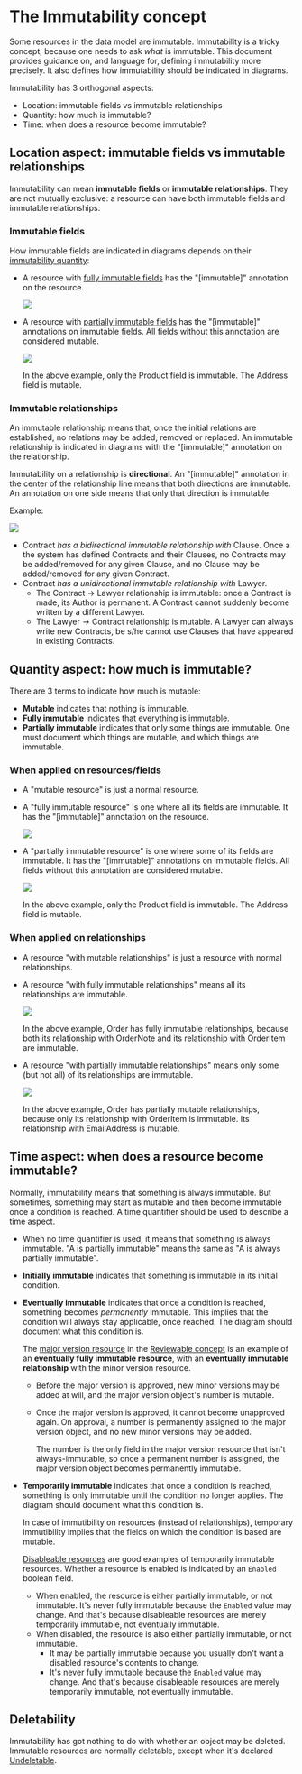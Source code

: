 # The Immutability concept

Some resources in the data model are immutable. Immutability is a tricky concept, because one needs to ask *what* is immutable. This document provides guidance on, and language for, defining immutability more precisely. It also defines how immutability should be indicated in diagrams.

Immutability has 3 orthogonal aspects:

 * Location: immutable fields vs immutable relationships
 * Quantity: how much is immutable?
 * Time: when does a resource become immutable?

## Location aspect: immutable fields vs immutable relationships

Immutability can mean **immutable fields** or **immutable relationships**. They are not mutually exclusive: a resource can have both immutable fields and immutable relationships.

### Immutable fields

How immutable fields are indicated in diagrams depends on their [immutability quantity](#quantity-aspect-how-much-is-immutable):

 * A resource with [fully immutable fields](#quantity-aspect-how-much-is-immutable) has the "[immutable]" annotation on the resource.

   ![](immutability-fully-immutable-resource.drawio.svg)

 * A resource with [partially immutable fields](#quantity-aspect-how-much-is-immutable) has the "[immutable]" annotations on immutable fields. All fields without this annotation are considered mutable.

   ![](immutability-partially-immutable-resource.drawio.svg)

   In the above example, only the Product field is immutable. The Address field is mutable.

### Immutable relationships

An immutable relationship means that, once the initial relations are established, no relations may be added, removed or replaced. An immutable relationship is indicated in diagrams with the "[immutable]" annotation on the relationship.

Immutability on a relationship is **directional**. An "[immutable]" annotation in the center of the relationship line means that both directions are immutable. An annotation on one side means that only that direction is immutable.

Example:

![](immutability-relationships.drawio.svg)

 * Contract _has a bidirectional immutable relationship with_ Clause. Once a the system has defined Contracts and their Clauses, no Contracts may be added/removed for any given Clause, and no Clause may be added/removed for any given Contract.
 * Contract _has a unidirectional immutable relationship with_ Lawyer.
    - The Contract -> Lawyer relationship is immutable: once a Contract is made, its Author is permanent. A Contract cannot suddenly become written by a different Lawyer.
    - The Lawyer -> Contract relationship is mutable. A Lawyer can always write new Contracts, be s/he cannot use Clauses that have appeared in existing Contracts.

## Quantity aspect: how much is immutable?

There are 3 terms to indicate how much is mutable:

 * **Mutable** indicates that nothing is immutable.
 * **Fully immutable** indicates that everything is immutable.
 * **Partially immutable** indicates that only some things are immutable. One must document which things are mutable, and which things are immutable.

### When applied on resources/fields

 * A "mutable resource" is just a normal resource.

 * A "fully immutable resource" is one where all its fields are immutable. It has the "[immutable]" annotation on the resource.

   ![](immutability-fully-immutable-resource.drawio.svg)

 * A "partially immutable resource" is one where some of its fields are immutable. It has the "[immutable]" annotations on immutable fields. All fields without this annotation are considered mutable.

   ![](immutability-partially-immutable-resource.drawio.svg)

   In the above example, only the Product field is immutable. The Address field is mutable.

### When applied on relationships

 * A resource "with mutable relationships" is just a resource with normal relationships.

 * A resource "with fully immutable relationships" means all its relationships are immutable.

   ![](immutability-relationships-fully-immutable.drawio.svg)

   In the above example, Order has fully immutable relationships, because both its relationship with OrderNote and its relationship with OrderItem are immutable.

 * A resource "with partially immutable relationships" means only some (but not all) of its relationships are immutable.

   ![](immutability-relationships-partially-immutable.drawio.svg)

   In the above example, Order has partially mutable relationships, because only its relationship with OrderItem is immutable. Its relationship with EmailAddress is mutable.

## Time aspect: when does a resource become immutable?

Normally, immutability means that something is always immutable. But sometimes, something may start as mutable and then become immutable once a condition is reached. A time quantifier should be used to describe a time aspect.

 * When no time quantifier is used, it means that something is always immutable. "A is partially immutable" means the same as "A is always partially immutable".

 * **Initially immutable** indicates that something is immutable in its initial condition.

 * **Eventually immutable** indicates that once a condition is reached, something becomes _permanently_ immutable. This implies that the condition will always stay applicable, once reached. The diagram should document what this condition is.

   The [major version resource](reviewable-concept.md#major-and-minor-versions) in the [Reviewable concept](reviewable-concept.md) is an example of an **eventually fully immutable resource**, with an **eventually immutable relationship** with the minor version resource.

    - Before the major version is approved, new minor versions may be added at will, and the major version object's number is mutable.
    - Once the major version is approved, it cannot become unapproved again. On approval, a number is permanently assigned to the major version object, and no new minor versions may be added.

      The number is the only field in the major version resource that isn't always-immutable, so once a permanent number is assigned, the major version object becomes permanently immutable.

 * **Temporarily immutable** indicates that once a condition is reached, something is only immutable until the condition no longer applies. The diagram should document what this condition is.

   In case of immutibility on resources (instead of relationships), temporary immutibility implies that the fields on which the condition is based are mutable.

   [Disableable resources](disableable-concept.md) are good examples of temporarily immutable resources. Whether a resource is enabled is indicated by an `Enabled` boolean field.

    - When enabled, the resource is either partially immutable, or not immutable. It's never fully immutable because the `Enabled` value may change. And that's because disableable resources are merely temporarily immutable, not eventually immutable.
    - When disabled, the resource is also either partially immutable, or not immutable.
       - It may be partially immutable because you usually don't want a disabled resource's contents to change.
       - It's never fully immutable because the `Enabled` value may change. And that's because disableable resources are merely temporarily immutable, not eventually immutable.

## Deletability

Immutability has got nothing to do with whether an object may be deleted. Immutable resources are normally deletable, except when it's declared [Undeletable](undeletable-concept.md).
